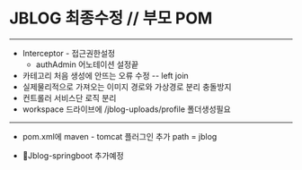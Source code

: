 # JBLOG 최종수정 // 부모 POM
---
* Interceptor - 접근권한설정
	- authAdmin 어노테이션 설정끝
* 카테고리 처음 생성에 안뜨는 오류 수정 -- left join
* 실제물리적으로 가져오는 이미지 경로와 가상경로 분리 충돌방지
* 컨트롤러 서비스단 로직 분리
* workspace 드라이브에 /jblog-uploads/profile 폴더생성필요
---
* pom.xml에  maven - tomcat 플러그인 추가 path = jblog

* 📌Jblog-springboot 추가예정